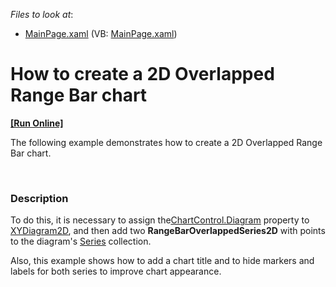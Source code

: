 <!-- default file list -->
*Files to look at*:

* [MainPage.xaml](./CS/OverlappedRangeBar/MainPage.xaml) (VB: [MainPage.xaml](./VB/OverlappedRangeBar/MainPage.xaml))
<!-- default file list end -->
# How to create a 2D Overlapped Range Bar chart
<!-- run online -->
**[[Run Online]](https://codecentral.devexpress.com/e3697)**
<!-- run online end -->


<p>The following example demonstrates how to create a 2D Overlapped Range Bar chart.</p><br />



<h3>Description</h3>

<p>To do this, it is necessary to assign the<a href="http://help.devexpress.com/#Silverlight/DevExpressXpfChartsChartControl_Diagramtopic"><u>ChartControl.Diagram</u></a> property to <a href="http://help.devexpress.com/#Silverlight/clsDevExpressXpfChartsXYDiagram2Dtopic"><u>XYDiagram2D</u></a>, and then add two <strong>RangeBarOverlappedSeries2D</strong> with points to the diagram's <a href="http://help.devexpress.com/#Silverlight/DevExpressXpfChartsDiagram_Seriestopic"><u>Series</u></a> collection.</p>
<p>Also, this example shows how to add a chart title and to hide markers and labels for both series to improve chart appearance.</p>

<br/>



